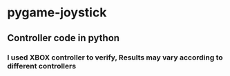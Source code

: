 # pygame-joystick

## Controller code in python

### I used XBOX controller to verify, Results may vary according to different controllers
